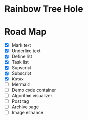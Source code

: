 # Rainbow Tree Hole

# Road Map

- [x] Mark text
- [x] Underline text
- [x] Define list
- [x] Task list
- [x] Supscript
- [x] Subscript
- [x] Katex
- [ ] Mermaid
- [ ] Demo code container
- [ ] Algorithm visualizer
- [ ] Post tag
- [ ] Archive page
- [ ] Image enhance
